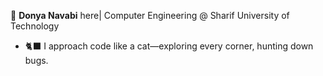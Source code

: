 👋 **Donya Navabi** here| Computer Engineering @ Sharif University of Technology

- 🐈‍⬛ I approach code like a cat—exploring every corner, hunting down bugs.
<!--
**DnyaNvB/DnyaNvB** is a ✨ _special_ ✨ repository because its `README.md` (this file) appears on your GitHub profile.

Here are some ideas to get you started:

- 🔭 I’m currently working on ...
- 🌱 I’m currently learning ...
- 👯 I’m looking to collaborate on ...
- 🤔 I’m looking for help with ...
- 💬 Ask me about ...
- 📫 How to reach me: ...
- 😄 Pronouns: ...
- ⚡ Fun fact: ...
-->
